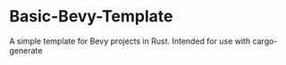 # Basic-Bevy-Template
A simple template for Bevy projects in Rust. Intended for use with cargo-generate
